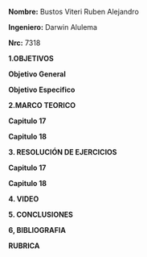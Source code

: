 **Nombre:** Bustos Viteri Ruben Alejandro

**Ingeniero:** Darwin Alulema

**Nrc:** 7318

**1.OBJETIVOS**

**Objetivo General**

**Objetivo Especifico**

**2.MARCO TEORICO**

**Capitulo 17**

**Capitulo 18**

**3. RESOLUCIÓN DE EJERCICIOS**

**Capitulo 17**

**Capitulo 18**

**4. VIDEO**

**5. CONCLUSIONES**

**6, BIBLIOGRAFIA**

**RUBRICA**
